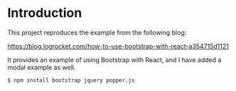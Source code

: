 # Introduction

This project reproduces the example from the following blog:

https://blog.logrocket.com/how-to-use-bootstrap-with-react-a354715d1121

It provides an example of using Bootstrap with React, and I have added a modal
example as well.

```
$ npm install bootstrap jquery popper.js
```